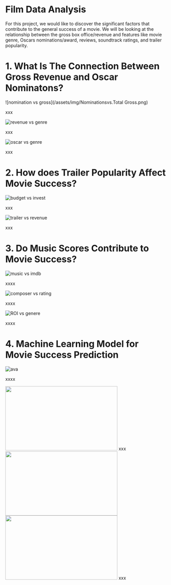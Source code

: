 
# Film Data Analysis

For this project, we would like to discover the significant factors that contribute to the general success of a movie. We will be looking at the relationship between the gross box office/revenue and features like movie genre, Oscars nominations/award, reviews, soundtrack ratings, and trailer popularity. 


# 1. What Is The Connection Between Gross Revenue and Oscar Nominatons?


![nomination vs gross](/assets/img/Nominationsvs.Total Gross.png)

xxx

![revenue vs genre](/assets/img/genre-gross.png)

xxx

![oscar vs genre](/assets/img/genre-oscar.png)

xxx




# 2. How does Trailer Popularity Affect Movie Success?


![budget vs invest](/assets/img/invest-budget.png)

xxx

![trailer vs revenue](/assets/img/grossreve-trailer.png)

xxx


# 3. Do Music Scores Contribute to Movie Success?

![music vs imdb](/assets/img/imdb-music.png)

xxxx

![composer vs rating](/assets/img/composer-rate.png)

xxxx

![ROI vs genere](/assets/img/roi-genre.png)

xxxx

# 4. Machine Learning Model for Movie Success Prediction

![ava](/assets/img/avater.png)

xxxx


<img src="/assets/img/james.png" width=350 height=200>
xxx


<img src="/assets/img/sam.png" width=350 height=200>

<img src="/assets/img/zoe.jpg" width=350 height=200>
xxx
